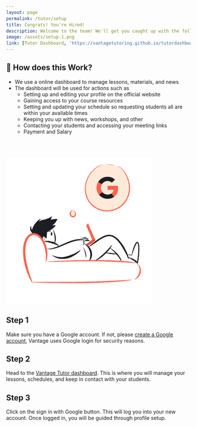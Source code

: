 ```yaml
---
layout: page
permalink: /tutor/setup
title: Congrats! You're Hired!
description: Welcome to the team! We'll get you caught up with the following steps.
image: /assets/setup-1.png
link: [Tutor Dashboard, 'https://vantagetutoring.github.io/tutordashboard']
---
```


## 🤔 How does this Work?

- We use a online dashboard to manage lessons, materials, and news
- The dashboard will be used for actions such as
    - Setting up and editing your profile on the official website
    - Gaining access to your course resources
    - Setting and updating your schedule so requesting students all are within your available times
    - Keeping you up with news, workshops, and other
    - Contacting your students and accessing your meeting links
    - Payment and Salary


<br><br>

<div class='flex'>
    <img src='/assets/setup-2.png'>
    <div style='width:500px;'>
        <h2>Step 1</h2>
        <p>Make sure you have a Google account. If not, please <a href='https://accounts.google.com/signup/v2/webcreateaccount?flowName=GlifWebSignIn&flowEntry=SignUp'>create a Google account</a>, Vantage uses Google login for security reasons.</p>
        <h2>Step 2</h2>
        <p>Head to the <a href="https://vantagetutoring.github.io/tutordashboard" target="_blank">Vantage Tutor dashboard</a>. This is where you will manage your lessons, schedules, and keep in contact with your students.</p>
        <h2>Step 3</h2>
        <p>Click on the sign in with Google button. This will log you into your new account. Once logged in, you will be guided through profile setup.</p>
    </div>
</div>